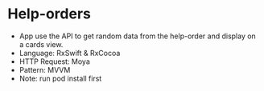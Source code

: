 # Help-orders
- App use the API to get random data from the help-order and display on a cards view.
- Language: RxSwift & RxCocoa
- HTTP Request: Moya
- Pattern: MVVM
- Note: run pod install first

